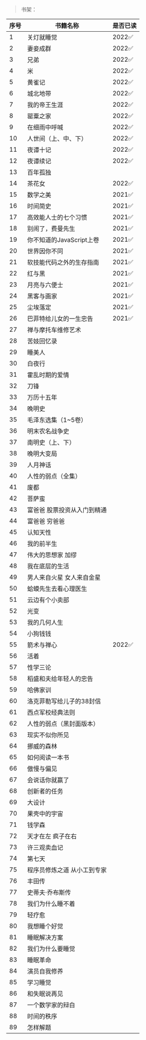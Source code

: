 >书架：

| 序号 | 书籍名称 | 是否已读 |
| --- | --- |--- |
| 1 | 关灯就睡觉 | 2022✅ |
| 2 | 妻妾成群 | 2022✅ |
| 3 | 兄弟 | 2022✅ |
| 4 | 米 | 2022✅ |
| 5 | 黄雀记 | 2022✅ |
| 6 | 城北地带 | 2022✅ |
| 7 | 我的帝王生涯 | 2022✅ |
| 8 | 罂粟之家 | 2022✅ |
| 9 | 在细雨中呼喊 | 2022✅ |
| 10 | 人世间（上、中、下）	 | 2022✅ |
| 11 | 夜谭十记 |  2022✅ |
| 12 | 夜谭续记 |  2022✅ |
| 13 | 百年孤独 | |
| 14 | 茶花女 |  2022✅ |
| 15 | 数学之美 |  2021✅ |
| 16 | 时间简史 |  2021✅ |
| 17 | 高效能人士的七个习惯 |  2021✅ |
| 18 | 别闹了，费曼先生 |  2021✅ |
| 19 | 你不知道的JavaScript上卷 |  2021✅ |
| 20 | 世界因你不同 |  2021✅ |
| 21 | 软技能代码之外的生存指南 |  2021✅ |
| 22 | 红与黑 |  2021✅ |
| 23 | 月亮与六便士 |  2021✅ |
| 24 | 黑客与画家 |  2021✅ |
| 25 | 尘埃落定 |  2021✅ |
| 26 | 巴菲特给儿女的一生忠告 |  2021✅ |
| 27 | 禅与摩托车维修艺术 | |
| 28 | 苦妓回忆录 | |
| 29 | 睡美人 | |
| 30 | 白夜行 | |
| 31 | 霍乱时期的爱情 | |
| 32 | 刀锋 | |
| 33 | 万历十五年 | |
| 34 | 晚明史 | |
| 35 | 毛泽东选集（1~5卷） | |
| 36 | 明末农名战争史 | |
| 37 | 南明史（上、下） | |
| 38 | 晚明大变局 | |
| 39 | 人月神话 | |
| 40 | 人性的弱点（全集） | |
| 41 | 废都 | |
| 42 | 菩萨蛮 | |
| 43 | 富爸爸 股票投资从入门到精通 | |
| 44 | 富爸爸 穷爸爸 | |
| 45 | 认知天性 | |
| 46 | 我的前半生 | |
| 47 | 伟大的思想家 加缪 | |
| 48 | 我在底层的生活 | |
| 49 | 男人来自火星 女人来自金星 | |
| 50 | 蛤蟆先生去看心理医生 | |
| 51 | 云边有个小卖部 | |
| 52 | 光变 | |
| 53 | 我的几何人生 | |
| 54 | 小狗钱钱 | |
| 55 | 箭术与禅心 |  2022✅ |
| 56 | 活着 | |
| 57 | 性学三论 | |
| 58 | 稻盛和夫给年轻人的忠告 | |
| 59 | 哈佛家训 | |
| 60 | 洛克菲勒写给儿子的38封信 | |
| 61 | 西点军校经典法则 | |
| 62 | 人性的弱点（黑封面版本） | |
| 63 | 现实不似你所见 | |
| 64 | 挪威的森林 | |
| 65 | 如何阅读一本书 | |
| 66 | 傲慢与偏见 | |
| 67 | 会说话你就赢了 | |
| 68 | 创新者的任务 | |
| 69 | 大设计 | |
| 70 | 果壳中的宇宙 | |
| 71 | 钱学森 | |
| 72 | 天才在左 疯子在右 | |
| 73 | 许三观卖血记 | |
| 74 | 第七天 | |
| 75 | 程序员修炼之道 从小工到专家 | |
| 76 | 丰田传 | |
| 77 | 史蒂夫·乔布斯传 | |
| 78 | 我们为什么睡不着 | |
| 79 | 轻疗愈 | |
| 80 | 我想睡个好觉 | |
| 81 | 睡眠解决方案 | |
| 82 | 我们为什么要睡觉 | |
| 83 | 睡眠革命 | |
| 84 | 演员自我修养 | |
| 85 | 学习睡觉 | |
| 86 | 和失眠说再见 | |
| 87 | 一个数学家的辩白 | |
| 88 | 时间的秩序 | |
| 89 | 怎样解题 | |
